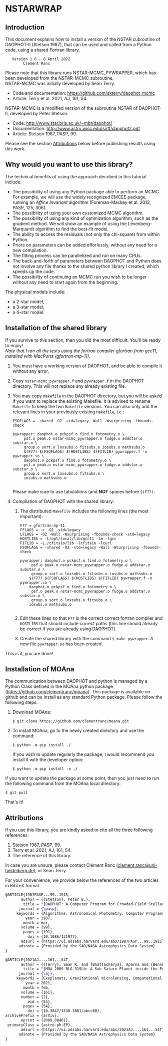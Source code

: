 # NSTARWRAP

## Introduction

This document explains how to install a version of the NSTAR subroutine of DAOPHOT-II (Stetson 1987), that can be used and called from a Python code, using a shared Fortran library.

```
   Version 1.0 - 8 April 2022
        Clément Ranc
```

Please note that this library runs NSTAR-MCMC_PYWRAPPER, which has been developed from the NSTAR-MCMC subroutine.<br>NSTAR-MCMC was initially developed by Sean Terry:

- Code and documentation: https://github.com/skterry/daophot_mcmc
- Article: Terry et al. 2021, AJ, 161, 54.

NSTAR-MCMC is a modified version of the subroutine NSTAR of DAOPHOT-II, developed by Peter Stetson:
- Code: http://www.star.bris.ac.uk/~mbt/daophot/
- Documentation: http://www.astro.wisc.edu/sirtf/daophot2.pdf
- Article: Stetson 1987, PASP, 99.

Please see the section [Attributions](#Attributions) below before publishing results using this work.

## Why would you want to use this library?

The technical benefits of using the approach decribed in this tutorial include:

- The possibility of using any Python package able to perform an MCMC. For example, we will use the widely recognized EMCEE package, running an _Affine Invariant_ algorithm (Foreman-Mackey et al. 2013, PASP, 125, 306).
- The possibility of using your own customized MCMC algorithm.
- The possibility of using any kind of optimization algorithm, such as the gradient method. We will show an example of using the Levenberg-Marquardt algorithm to find the best-fit model. 
- The ability to access the residuals (not only the chi-square) from within Python.
- Priors on parameters can be added efforlessly, without any need for a new compilation.
- The fitting process can be parallelized and run on many CPUs.
- The back-and-forth of parameters between DAOPHOT and Python does not involve any file thanks to the shared python library I created, which speeds up the code.
- The possibility of continuing an MCMC run you wish to be longer without any need to start again from the beginning.

The physical models include:

- a 2-star model,
- a 3-star model,
- a 4-star model.

## Installation of the shared library

If you survive to this section, then you did the most difficult. You'll be ready to enjoy!<br>*Note that I ran all the tests using the fortran compiler gfortran from gcc11, installed with MacPorts (gfortran-mp-11).*

1. You must have a working version of DAOPHOT, and be able to compile it without any error.
0. Copy `nstar-mcmc_pywrapper.f` and `pywrapper.f` in the DAOPHOT directory. This will not replace any already existing file.
0. You may copy `Makefile` in the DAOPHOT directory, but you will be asked if you want to replace the existing Makefile. It is advised to rename `Makefile` to keep the two `Makefile` versions. You can also only add the relevant lines in your previously existing `Makefile`, i.e.:

   ```
   FSOFLAGS = -shared -O2 -std=legacy -Wall -Wsurprising -fbounds-check
   
   pywrapper: daophot.o pckpsf.o find.o fotometry.o \
        psf.o peak.o nstar-mcmc_pywrapper.o fudge.o addstar.o substar.o \
        group.o sort.o lnxsubs.o fitsubs.o iosubs.o mathsubs.o
    	$(F77) $(FSOFLAGS) $(HOSTLIBS) $(FITLIB) pywrapper.f -o pywrapper.so \
    	daophot.o pckpsf.o find.o fotometry.o \
        psf.o peak.o nstar-mcmc_pywrapper.o fudge.o addstar.o substar.o \
        group.o sort.o lnxsubs.o fitsubs.o \
    	iosubs.o mathsubs.o
    
   ```
   
   Please make sure to use tabulations (and **NOT** spaces before `$(F77)`.
0. Compilation of DAOPHOT with the shared library:
   1. The distributed `Makefile` includes the following lines (the most important):
     
        ```
        F77 = gfortran-mp-11
        FFLAGS = -c -O2 -std=legacy
        LFLAGS = -O2 -Wall -Wsurprising -fbounds-check -std=legacy
        HOSTLIBS = -L/opt/local/lib/gcc11 -lm -lgcc  
        FITLIB = -L./cfitsio/lib -lcfitsio -lcurl 
        FSOFLAGS = -shared -O2 -std=legacy -Wall -Wsurprising -fbounds-check

        pywrapper: daophot.o pckpsf.o find.o fotometry.o \
             psf.o peak.o nstar-mcmc_pywrapper.o fudge.o addstar.o substar.o \
             group.o sort.o lnxsubs.o fitsubs.o iosubs.o mathsubs.o
         	$(F77) $(FSOFLAGS) $(HOSTLIBS) $(FITLIB) pywrapper.f -o pywrapper.so \
         	daophot.o pckpsf.o find.o fotometry.o \
             psf.o peak.o nstar-mcmc_pywrapper.o fudge.o addstar.o substar.o \
             group.o sort.o lnxsubs.o fitsubs.o \
         	iosubs.o mathsubs.o
            

        ```
          
   1. Edit these lines so that `F77` is the correct correct fortran compiler and `HOSTLIBS` that should include correct paths (this line should already be correct if you are already using DAOPHOT).
   1. Create the shared library with the command `$ make pywrapper`. A new file `pywrapper.so` has been created.
   
This is it, you are done!


## Installation of MOAna


The communication between DAOPHOT and python is managed by a Python Class defined in the MOAna python package (https://github.com/clementranc/moana). This package is available on github and can be install as any standard Python package. Please follow the following steps:

1. Download MOAna:

   ```
   $ git clone https://github.com/clementranc/moana.git
   ```


2. To install MOAna, go to the newly created directory and use the command:

   ```
   $ python -m pip install ./
   ```


   If you wish to update regularly the package, I would recommend you install it with the developer option:
   ```
   $ python -m pip install -e ./
   ```
   
If you want to update the package at some point, then you just need to run the following command from the MOAna local directory:
```
$ git pull
```

That's it!

## Attributions

If you use this library, you are kindly asked to cite all the three following references:

1. Stetson 1987, PASP, 99.
2. Terry et al. 2021, AJ, 161, 54.
3. The reference of this library.

In case you are unsure, please contact Clément Ranc (clement.ranc@uni-heidelberg.de), or Sean Terry.

For your convenience, we provide below the references of the two articles in BibTeX format.


```latex
@ARTICLE{1987PASP...99..191S,
       author = {{Stetson}, Peter B.},
        title = "{DAOPHOT: A Computer Program for Crowded-Field Stellar Photometry}",
      journal = {\pasp},
     keywords = {Algorithms, Astronomical Photometry, Computer Programs, Charge Coupled Devices, Color-Magnitude Diagram, Magellanic Clouds, Point Spread Functions, Television Cameras, COMPUTER PROGRAMMING AND SOFTWARE, data-handling techniques, photometry (general)},
         year = 1987,
        month = mar,
       volume = {99},
        pages = {191},
          doi = {10.1086/131977},
       adsurl = {https://ui.adsabs.harvard.edu/abs/1987PASP...99..191S},
      adsnote = {Provided by the SAO/NASA Astrophysics Data System}
}

@ARTICLE{2021AJ....161...54T,
       author = {{Terry}, Sean K. and {Bhattacharya}, Aparna and {Bennett}, David P. and {Beaulieu}, Jean-Philippe and {Koshimoto}, Naoki and {Blackman}, Joshua W. and {Bond}, Ian A. and {Cole}, Andrew A. and {Henderson}, Calen B. and {Lu}, Jessica R. and {Marquette}, Jean Baptiste and {Ranc}, Cl{\'e}ment and {Vandorou}, Aikaterini},
        title = "{MOA-2009-BLG-319Lb: A Sub-Saturn Planet inside the Predicted Mass Desert}",
      journal = {\aj},
     keywords = {Exoplanets, Gravitational microlensing, Computational methods, 498, 672, 1965, Astrophysics - Earth and Planetary Astrophysics, Astrophysics - Astrophysics of Galaxies, Astrophysics - Instrumentation and Methods for Astrophysics},
         year = 2021,
        month = feb,
       volume = {161},
       number = {2},
          eid = {54},
        pages = {54},
          doi = {10.3847/1538-3881/abcc60},
archivePrefix = {arXiv},
       eprint = {2009.08461},
 primaryClass = {astro-ph.EP},
       adsurl = {https://ui.adsabs.harvard.edu/abs/2021AJ....161...54T},
      adsnote = {Provided by the SAO/NASA Astrophysics Data System}
}
```